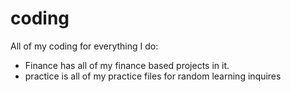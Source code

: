 # coding
All of my coding for everything I do:
- Finance has all of my finance based projects in it.
- practice is all of my practice files for  random learning inquires
